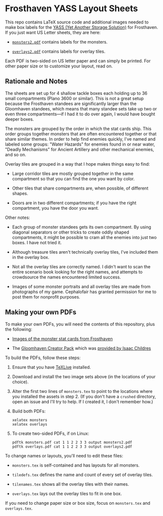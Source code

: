 # Frosthaven YASS Layout Sheets

This repo contains LaTeX source code and additional images needed to
make box labels for the [YASS (Yet Another Storage
Solution)](https://boardgamegeek.com/thread/1726878/yss-yet-another-storage-solution)
for Frosthaven.  If you just want US Letter sheets, they are here:

  - [`monsters2.pdf`](monsters2.pdf) contains labels for the monsters.
  
  - [`overlays2.pdf`](overlays2.pdf) contains labels for overlay
    tiles.
    
Each PDF is two-sided on US letter paper and can simply be printed.
For other paper size or to customize your layout, read on.

## Rationale and Notes

The sheets are set up for 4 shallow tackle boxes each holding up to 36 small
compartments (Plano 3600 or similar).  This is not a great setup because the Frosthaven
standees are significantly larger than the Gloomhaven standees, which means that many standee sets take up two or even three compartments—if I had it to do over again, I would have bought deeper boxes.

The monsters are grouped by the order in which the stat cards ship.   This order groups together monsters that are often encountered together or that share similar themes.  In order to help find enemies quickly, I've named and labeled some groups: "Water Hazards" for enemies found in or near water, "Deadly Mechanisms" for Ancient Artillery and other mechanical enemies, and so on.

Overlay tiles are grouped in a way that I hope makes things easy to find:

  - Large corridor tiles are mostly grouped together in the same compartment so that you can find the one you want by color.
  
  - Other tiles that share compartments are, when possible, of different shapes.

  - Doors are in two different compartments; if you have the right compartment, you have the door you want.

Other notes:

  - Each group of monster standees gets its own compartment. By using diagonal separators or other tricks to create oddly shaped compartments, it might be possible to cram all the enemies into just two boxes.  I have not tried it.

  - Although treasure tiles aren't technically overlay tiles, I've included them in the overlay box.
  
  - Not all the overlay tiles are correctly named.  I didn't want to scan the entire scenario book looking for the right names, and attempts to crowdsource the names encountered limited success.
  
  - Images of some monster portraits and all overlay tiles are made from photographs of my game.  Cephalofair has granted permission for me to post them for nonprofit purposes.
  
## Making your own PDFs

To make your own PDFs, you will need the contents of this repository, plus the following:

  - [Images of the monster stat cards from Frosthaven](https://github.com/any2cards/frosthaven/tree/master/images/monster-stat-cards/frosthaven)
  
  - The [Gloomhaven Creator Pack](https://drive.google.com/open?id=1A3Budnzy2L225DvVQY9_9z2HvvXb3Bio) which was [provided by Isaac Childres](https://boardgamegeek.com/thread/1733586/files-creation)
  
To build the PDFs, follow these steps:

 1. Ensure that you have [TeXLive](https://www.tug.org/texlive/) installed.

 2. Download and install the two image sets above (in the locations of your choice).
 
 3. Alter the first two lines of `monsters.tex` to point to the locations where you installed the assets in step 2.  (If you don't have a `crushed` directory, open an issue and I'll try to help.  If I created it, I don't remember how.)
 
 4. Build both PDFs:
 
        xelatex monsters
        xelatex overlays

 5. To create two-sided PDFs, if on Linux:
 
        pdftk monsters.pdf cat 1 1 2 2 3 3 output monsters2.pdf
        pdftk overlays.pdf cat 1 1 2 2 3 3 output overlays2.pdf

To change names or layouts, you'll need to edit these files:

 - `monsters.tex` is self-contained and has layouts for all monsters.
 
 - `tiledefs.tex` defines the name and count of every set of overlay tiles.
 
 - `tilenames.tex` shows all the overlay tiles with their names.
 
 - `overlays.tex` lays out the overlay tiles to fit in one box.

If you need to change paper size or box size, focus on `monsters.tex` and `overlays.tex`.
